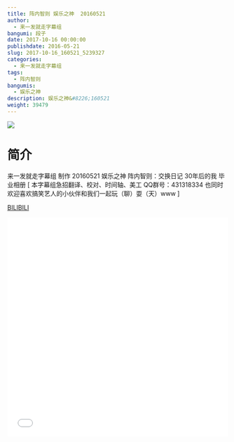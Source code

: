 ```yaml
---
title: 阵内智则 娱乐之神  20160521
author: 
  - 来一发就走字幕组
bangumi: 段子
date: 2017-10-16 00:00:00
publishdate: 2016-05-21
slug: 2017-10-16_160521_5239327
categories: 
  - 来一发就走字幕组
tags: 
  - 阵内智则
bangumis: 
  - 娱乐之神
description: 娱乐之神&#8226;160521
weight: 39479
---
```


![](https://i.imgur.com/MTj0Edi.jpg)

# 简介  
来一发就走字幕组 制作 20160521 娱乐之神 阵内智则：交换日记 30年后的我 毕业相册 [ 本字幕组急招翻译、校对、时间轴、美工   QQ群号：431318334 也同时欢迎喜欢搞笑艺人的小伙伴和我们一起玩（聊）耍（天）www ]

  [BILIBILI](https://www.bilibili.com/video/av5239327/)


<div class="vcontainer">  <iframe class='video' src="//www.bilibili.com/html/html5player.html?cid=8515167&aid=5239327" width="100%" height="500" frameborder="0" allowfullscreen="allowfullscreen"></iframe></div>
